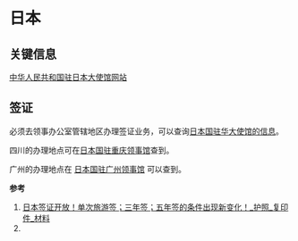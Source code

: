 # 日本

## 关键信息

[中华人民共和国驻日本大使馆网站](http://jp.china-embassy.gov.cn/)

## 签证

必须去领事办公室管辖地区办理签证业务，可以查询[日本国驻华大使馆的信息](https://www.cn.emb-japan.go.jp/itpr_zh/aboutus.html#kankatsu)。

四川的办理地点可在[日本国驻重庆领事馆](https://www.chongqing.cn.emb-japan.go.jp/itpr_zh/dailijigou.html)查到。

广州的办理地点在 [日本国驻广州领事馆](https://www.guangzhou.cn.emb-japan.go.jp/itprtop_zh/index.html) 可以查到。

**参考**
1. [日本签证开放！单次旅游签；三年签；五年签的条件出现新变化！_护照_复印件_材料](https://www.sohu.com/a/663609401_120893954)
2. 